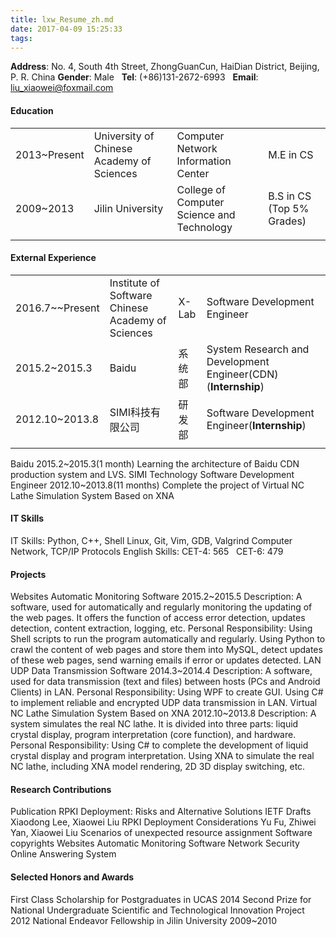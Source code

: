 ```yaml
---
title: lxw_Resume_zh.md
date: 2017-04-09 15:25:33
tags:
---
```

**Address**: No. 4, South 4th Street, ZhongGuanCun, HaiDian District, Beijing, P. R. China
**Gender**: Male&nbsp;&nbsp;&nbsp;**Tel**: (+86)131-2672-6993&nbsp;&nbsp;&nbsp;**Email**: liu_xiaowei@foxmail.com


#### Education
|  |  |  |  |
| - | - | - | - |
| 2013~Present | University of Chinese Academy of Sciences | Computer Network Information Center | M.E in CS |
| 2009~2013 | Jilin University | College of Computer Science and Technology | B.S in CS (Top 5% Grades) |
|  |  |  |  |

#### External Experience
|  |  |  |  |
| - | - | - | - |
| 2016.7~~Present | Institute of Software Chinese Academy of Sciences | X-Lab | Software Development Engineer |
| 2015.2~2015.3 | Baidu | 系统部 | System Research and Development Engineer(CDN) (**Internship**) |
| 2012.10~2013.8 | SIMI科技有限公司 | 研发部 | Software Development Engineer(**Internship**)	|
|  |  |  |  |
Baidu						2015.2~2015.3(1 month)
Learning the architecture of Baidu CDN production system and LVS.
SIMI Technology	Software Development Engineer					2012.10~2013.8(11 months)
Complete the project of Virtual NC Lathe Simulation System Based on XNA


#### IT Skills

IT Skills: 		Python, C++, Shell						Linux, Git, Vim, GDB, Valgrind
Computer Network, TCP/IP Protocols
English Skills:	CET-4: 565&nbsp;&nbsp;&nbsp;CET-6: 479


#### Projects
Websites Automatic Monitoring Software							2015.2~2015.5
Description: A software, used for automatically and regularly monitoring the updating of the web pages. It offers the function of access error detection, updates detection, content extraction, logging, etc.
Personal Responsibility:
Using Shell scripts to run the program automatically and regularly.
Using Python to crawl the content of web pages and store them into MySQL, detect updates of these web pages, send warning emails if error or updates detected.
LAN UDP Data Transmission Software								2014.3~2014.4
Description: A software, used for data transmission (text and files) between hosts (PCs and Android Clients) in LAN.
Personal Responsibility:
Using WPF to create GUI.
Using C# to implement reliable and encrypted UDP data transmission in LAN.
Virtual NC Lathe Simulation System Based on XNA					2012.10~2013.8
Description: A system simulates the real NC lathe. It is divided into three parts: liquid crystal display, program interpretation (core function), and hardware.
Personal Responsibility:
Using C# to complete the development of liquid crystal display and program interpretation.
Using XNA to simulate the real NC lathe, including XNA model rendering, 2D 3D display switching, etc.


#### Research Contributions
Publication 			RPKI Deployment: Risks and Alternative Solutions
IETF Drafts			Xiaodong Lee, Xiaowei Liu		RPKI Deployment Considerations
Yu Fu, Zhiwei Yan, Xiaowei Liu	Scenarios of unexpected resource assignment
Software copyrights		Websites Automatic Monitoring Software
Network Security Online Answering System


#### Selected Honors and Awards
First Class Scholarship for Postgraduates in UCAS											2014
Second Prize for National Undergraduate Scientific and Technological Innovation Project		2012
National Endeavor Fellowship in Jilin University											2009~2010
